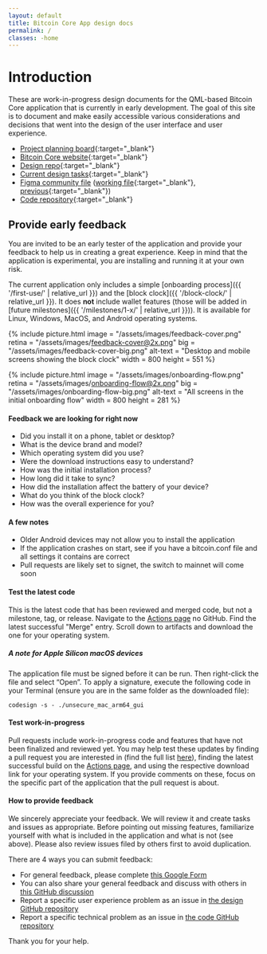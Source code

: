 ```yaml
---
layout: default
title: Bitcoin Core App design docs
permalink: /
classes: -home
---
```


# Introduction

These are work-in-progress design documents for the QML-based Bitcoin Core application that is currently in early development. The goal of this site is to document and make easily accessible various considerations and decisions that went into the design of the user interface and user experience.

- [Project planning board](https://github.com/orgs/BitcoinDesign/projects/7){:target="_blank"}
- [Bitcoin Core website](https://bitcoincore.org){:target="_blank"}
- [Design repo](https://github.com/BitcoinDesign/Bitcoin-Core-App){:target="_blank"}
- [Current design tasks](https://github.com/orgs/BitcoinDesign/projects/5/views/1){:target="_blank"}
- [Figma community file](https://www.figma.com/community/file/1185218794459295422) ([working file](https://www.figma.com/file/ek8w3n3upbluw5UL2lGhRx/Bitcoin-Core-App-Design?node-id=616%3A0){:target="_blank"}, [previous](https://www.figma.com/file/GaCoOSNHB2yMB9ThiDtred/Bitcoin-Core-App-(Old)?node-id=616%3A0){:target="_blank"})
- [Code repository](https://github.com/bitcoin-core/gui-qml){:target="_blank"}

## Provide early feedback

You are invited to be an early tester of the application and provide your feedback to help us in creating a great experience. Keep in mind that the application is experimental, you are installing and running it at your own risk.

The current application only includes a simple [onboarding process]({{ '/first-use/' | relative_url }}) and the [block clock]({{ '/block-clock/' | relative_url }}). It does **not** include wallet features (those will be added in [future milestones]({{ '/milestones/1-x/' | relative_url }})). It is available for Linux, Windows, MacOS, and Android operating systems.

{% include picture.html
	image = "/assets/images/feedback-cover.png"
	retina = "/assets/images/feedback-cover@2x.png"
	big = "/assets/images/feedback-cover-big.png"
	alt-text = "Desktop and mobile screens showing the block clock"
	width = 800
	height = 551
%}

{% include picture.html
	image = "/assets/images/onboarding-flow.png"
	retina = "/assets/images/onboarding-flow@2x.png"
	big = "/assets/images/onboarding-flow-big.png"
	alt-text = "All screens in the initial onboarding flow"
	width = 800
	height = 281
%}

#### Feedback we are looking for right now

- Did you install it on a phone, tablet or desktop?
- What is the device brand and model?
- Which operating system did you use? 
- Were the download instructions easy to understand?
- How was the initial installation process?
- How long did it take to sync?
- How did the installation affect the battery of your device?
- What do you think of the block clock?
- How was the overall experience for you?

#### A few notes

- Older Android devices may not allow you to install the application
- If the application crashes on start, see if you have a bitcoin.conf file and all settings it contains are correct
- Pull requests are likely set to signet, the switch to mainnet will come soon

#### Test the latest code
This is the latest code that has been reviewed and merged code, but not a milestone, tag, or release. Navigate to the [Actions page](https://github.com/bitcoin-core/gui-qml/actions) no GitHub. Find the latest successful "Merge" entry. Scroll down to artifacts and download the one for your operating system.

##### A note for Apple Silicon macOS devices

The application file must be signed before it can be run. Then right-click the file and select “Open”. To apply a signature, execute the following code in your Terminal (ensure you are in the same folder as the downloaded file):

	codesign -s - ./unsecure_mac_arm64_gui

#### Test work-in-progress

Pull requests include work-in-progress code and features that have not been finalized and reviewed yet. You may help test these updates by finding a pull request you are interested in (find the full list [here](https://github.com/bitcoin-core/gui-qml/pulls)), finding the latest successful build on the [Actions page](https://github.com/bitcoin-core/gui-qml/actions), and using the respective download link for your operating system. If you provide comments on these, focus on the specific part of the application that the pull request is about.

#### How to provide feedback

We sincerely appreciate your feedback. We will review it and create tasks and issues as appropriate. Before pointing out missing features, familiarize yourself with what is included in the application and what is not (see above). Please also review issues filed by others first to avoid duplication.

There are 4 ways you can submit feedback:

- For general feedback, please complete [this Google Form](https://docs.google.com/forms/d/e/1FAIpQLSfgBdQ0aCsNyF-ee6e14FA3Dg6LedzknDh-32Jr8xN-340nRA/viewform)
- You can also share your general feedback and discuss with others in [this GitHub discussion](https://github.com/BitcoinDesign/Bitcoin-Core-App/discussions/45)
- Report a specific user experience problem as an issue in [the design GitHub repository](https://github.com/BitcoinDesign/Bitcoin-Core-App/issues)
- Report a specific technical problem as an issue in [the code GitHub repository](https://github.com/bitcoin-core/gui-qml/issues)

Thank you for your help.